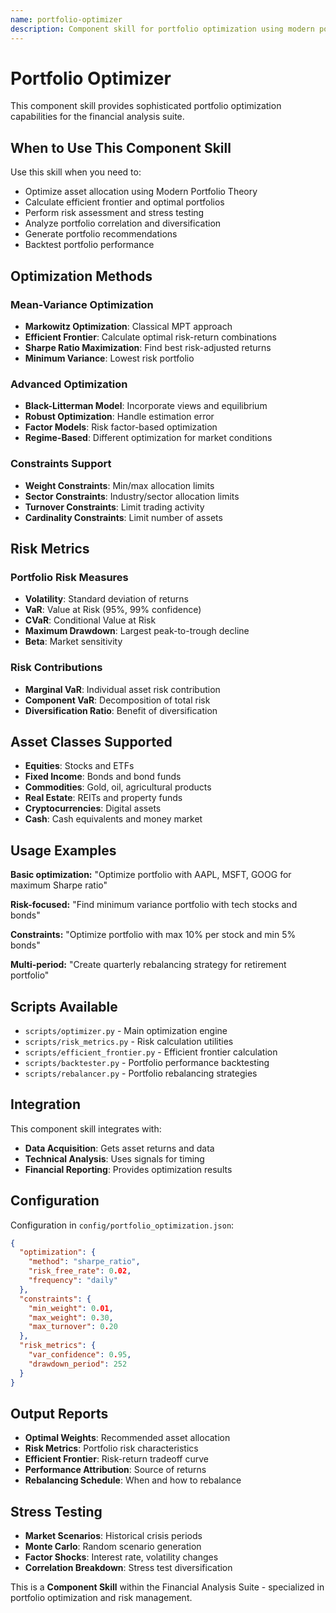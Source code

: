 ```yaml
---
name: portfolio-optimizer
description: Component skill for portfolio optimization using modern portfolio theory, risk metrics, efficient frontier calculation, and asset allocation strategies.
---
```


# Portfolio Optimizer

This component skill provides sophisticated portfolio optimization capabilities for the financial analysis suite.

## When to Use This Component Skill

Use this skill when you need to:
- Optimize asset allocation using Modern Portfolio Theory
- Calculate efficient frontier and optimal portfolios
- Perform risk assessment and stress testing
- Analyze portfolio correlation and diversification
- Generate portfolio recommendations
- Backtest portfolio performance

## Optimization Methods

### Mean-Variance Optimization
- **Markowitz Optimization**: Classical MPT approach
- **Efficient Frontier**: Calculate optimal risk-return combinations
- **Sharpe Ratio Maximization**: Find best risk-adjusted returns
- **Minimum Variance**: Lowest risk portfolio

### Advanced Optimization
- **Black-Litterman Model**: Incorporate views and equilibrium
- **Robust Optimization**: Handle estimation error
- **Factor Models**: Risk factor-based optimization
- **Regime-Based**: Different optimization for market conditions

### Constraints Support
- **Weight Constraints**: Min/max allocation limits
- **Sector Constraints**: Industry/sector allocation limits
- **Turnover Constraints**: Limit trading activity
- **Cardinality Constraints**: Limit number of assets

## Risk Metrics

### Portfolio Risk Measures
- **Volatility**: Standard deviation of returns
- **VaR**: Value at Risk (95%, 99% confidence)
- **CVaR**: Conditional Value at Risk
- **Maximum Drawdown**: Largest peak-to-trough decline
- **Beta**: Market sensitivity

### Risk Contributions
- **Marginal VaR**: Individual asset risk contribution
- **Component VaR**: Decomposition of total risk
- **Diversification Ratio**: Benefit of diversification

## Asset Classes Supported

- **Equities**: Stocks and ETFs
- **Fixed Income**: Bonds and bond funds
- **Commodities**: Gold, oil, agricultural products
- **Real Estate**: REITs and property funds
- **Cryptocurrencies**: Digital assets
- **Cash**: Cash equivalents and money market

## Usage Examples

**Basic optimization:**
"Optimize portfolio with AAPL, MSFT, GOOG for maximum Sharpe ratio"

**Risk-focused:**
"Find minimum variance portfolio with tech stocks and bonds"

**Constraints:**
"Optimize portfolio with max 10% per stock and min 5% bonds"

**Multi-period:**
"Create quarterly rebalancing strategy for retirement portfolio"

## Scripts Available

- `scripts/optimizer.py` - Main optimization engine
- `scripts/risk_metrics.py` - Risk calculation utilities
- `scripts/efficient_frontier.py` - Efficient frontier calculation
- `scripts/backtester.py` - Portfolio performance backtesting
- `scripts/rebalancer.py` - Portfolio rebalancing strategies

## Integration

This component skill integrates with:
- **Data Acquisition**: Gets asset returns and data
- **Technical Analysis**: Uses signals for timing
- **Financial Reporting**: Provides optimization results

## Configuration

Configuration in `config/portfolio_optimization.json`:
```json
{
  "optimization": {
    "method": "sharpe_ratio",
    "risk_free_rate": 0.02,
    "frequency": "daily"
  },
  "constraints": {
    "min_weight": 0.01,
    "max_weight": 0.30,
    "max_turnover": 0.20
  },
  "risk_metrics": {
    "var_confidence": 0.95,
    "drawdown_period": 252
  }
}
```

## Output Reports

- **Optimal Weights**: Recommended asset allocation
- **Risk Metrics**: Portfolio risk characteristics
- **Efficient Frontier**: Risk-return tradeoff curve
- **Performance Attribution**: Source of returns
- **Rebalancing Schedule**: When and how to rebalance

## Stress Testing

- **Market Scenarios**: Historical crisis periods
- **Monte Carlo**: Random scenario generation
- **Factor Shocks**: Interest rate, volatility changes
- **Correlation Breakdown**: Stress test diversification

This is a **Component Skill** within the Financial Analysis Suite - specialized in portfolio optimization and risk management.